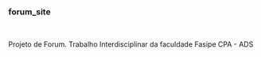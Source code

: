 ### forum_site
<br>
<p> Projeto de Forum. Trabalho Interdisciplinar da faculdade Fasipe CPA - ADS </p>
